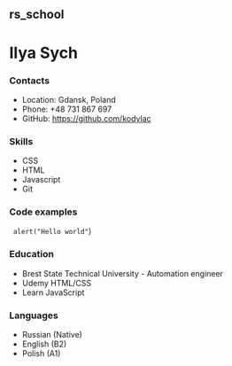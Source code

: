  ## rs_school
# Ilya Sych
### Contacts
* Location: Gdansk, Poland
* Phone: +48 731 867 697
* GitHub: https://github.com/kodylac
### Skills
* CSS
* HTML
* Javascript
* Git
### Code examples
``` alert("Hello world"```)
### Education
* Brest State Technical University - 
    Automation engineer
* Udemy 
    HTML/CSS
* Learn JavaScript
### Languages
* Russian (Native)
* English (B2)
* Polish (A1)

